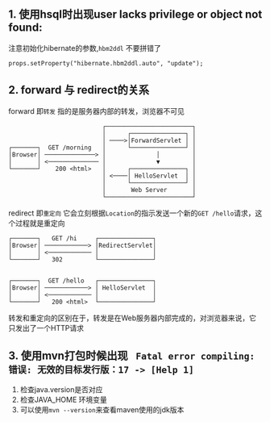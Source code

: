 ## 1. 使用hsql时出现user lacks privilege or object not found:

注意初始化hibernate的参数,`hbm2ddl` 不要拼错了
```shell
props.setProperty("hibernate.hbm2ddl.auto", "update");
```

## 2. forward 与 redirect的关系

forward 即`转发` 指的是服务器内部的转发，浏览器不可见 
```ascii
                          ┌────────────────────────┐
                          │      ┌───────────────┐ │
                          │ ────>│ForwardServlet │ │
┌───────┐  GET /morning   │      └───────────────┘ │
│Browser│ ──────────────> │              │         │
│       │ <────────────── │              ▼         │
└───────┘    200 <html>   │      ┌───────────────┐ │
                          │ <────│ HelloServlet  │ │
                          │      └───────────────┘ │
                          │       Web Server       │
                          └────────────────────────┘
```
redirect 即`重定向` 它会立刻根据`Location`的指示发送一个新的`GET /hello`请求，这个过程就是重定向
```ascii
┌───────┐   GET /hi     ┌───────────────┐
│Browser│ ────────────> │RedirectServlet│
│       │ <──────────── │               │
└───────┘   302         └───────────────┘


┌───────┐  GET /hello   ┌───────────────┐
│Browser│ ────────────> │ HelloServlet  │
│       │ <──────────── │               │
└───────┘   200 <html>  └───────────────┘
```

转发和重定向的区别在于，转发是在Web服务器内部完成的，对浏览器来说，它只发出了一个HTTP请求

## 3. 使用mvn打包时候出现 ` Fatal error compiling: 错误: 无效的目标发行版：17 -> [Help 1]`
1. 检查java.version是否对应
2. 检查JAVA_HOME 环境变量
3. 可以使用`mvn --version`来查看maven使用的jdk版本